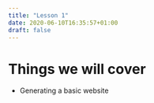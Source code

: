 ```yaml
---
title: "Lesson 1"
date: 2020-06-10T16:35:57+01:00
draft: false
---
```

# Things we will cover

- Generating a basic website
